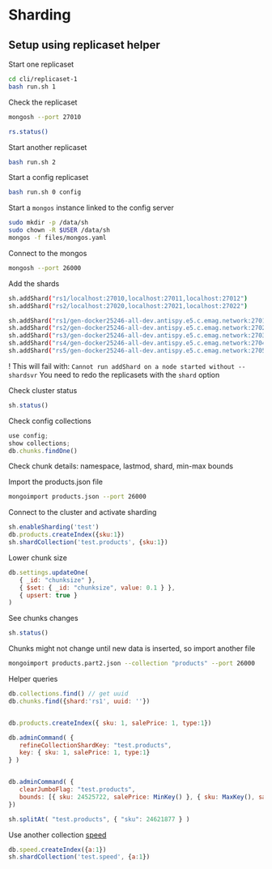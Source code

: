 # Sharding

## Setup using replicaset helper

Start one replicaset

```bash
cd cli/replicaset-1
bash run.sh 1
```

Check the replicaset
```bash
mongosh --port 27010

rs.status()
```

Start another replicaset
```bash
bash run.sh 2
```

Start a config replicaset
```bash
bash run.sh 0 config
```

Start a `mongos` instance linked to the config server
```bash
sudo mkdir -p /data/sh
sudo chown -R $USER /data/sh
mongos -f files/mongos.yaml
```

Connect to the mongos
```bash
mongosh --port 26000
```

Add the shards

```bash
sh.addShard("rs1/localhost:27010,localhost:27011,localhost:27012")
sh.addShard("rs2/localhost:27020,localhost:27021,localhost:27022")

sh.addShard("rs1/gen-docker25246-all-dev.antispy.e5.c.emag.network:27010,gen-docker25246-all-dev.antispy.e5.c.emag.network:27011,gen-docker25246-all-dev.antispy.e5.c.emag.network:27012")
sh.addShard("rs2/gen-docker25246-all-dev.antispy.e5.c.emag.network:27020,gen-docker25246-all-dev.antispy.e5.c.emag.network:27021,gen-docker25246-all-dev.antispy.e5.c.emag.network:27022")
sh.addShard("rs3/gen-docker25246-all-dev.antispy.e5.c.emag.network:27030,gen-docker25246-all-dev.antispy.e5.c.emag.network:27031,gen-docker25246-all-dev.antispy.e5.c.emag.network:27032")
sh.addShard("rs4/gen-docker25246-all-dev.antispy.e5.c.emag.network:27040,gen-docker25246-all-dev.antispy.e5.c.emag.network:27041,gen-docker25246-all-dev.antispy.e5.c.emag.network:27042")
sh.addShard("rs5/gen-docker25246-all-dev.antispy.e5.c.emag.network:27050,gen-docker25246-all-dev.antispy.e5.c.emag.network:27051,gen-docker25246-all-dev.antispy.e5.c.emag.network:27052")
```

! This will fail with: `Cannot run addShard on a node started without --shardsvr`
You need to redo the replicasets with the `shard` option

Check cluster status
```js
sh.status()
```

Check config collections
```js
use config;
show collections;
db.chunks.findOne()
```
Check chunk details: namespace, lastmod, shard, min-max bounds

Import the products.json file
```bash
mongoimport products.json --port 26000
```

Connect to the cluster and activate sharding
```js
sh.enableSharding('test')
db.products.createIndex({sku:1})
sh.shardCollection('test.products', {sku:1})
```

Lower chunk size
```js
db.settings.updateOne(
   { _id: "chunksize" },
   { $set: { _id: "chunksize", value: 0.1 } },
   { upsert: true }
)
```
See chunks changes
```js
sh.status()
```
Chunks might not change until new data is inserted, so import another file
```bash
mongoimport products.part2.json --collection "products" --port 26000
```

Helper queries
```js
db.collections.find() // get uuid
db.chunks.find({shard:'rs1', uuid: ''})


db.products.createIndex({ sku: 1, salePrice: 1, type:1})

db.adminCommand( {
   refineCollectionShardKey: "test.products",
   key: { sku: 1, salePrice: 1, type:1}
} )


db.adminCommand( {
   clearJumboFlag: "test.products",
   bounds: [{ sku: 24525722, salePrice: MinKey() }, { sku: MaxKey(), salePrice: MaxKey() }]
})

sh.splitAt( "test.products", { "sku": 24621877 } )
```


Use another collection [speed](https://storage.googleapis.com/ansp-mongo-workshop/mongo/speed.zip)
```js
db.speed.createIndex({a:1})
sh.shardCollection('test.speed', {a:1})
```
